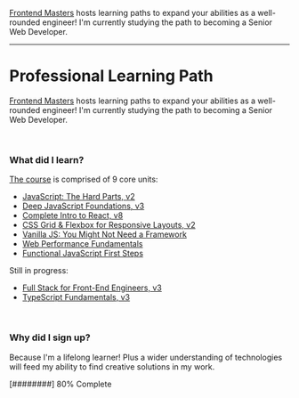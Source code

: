 <a href="https://frontendmasters.com">Frontend Masters</a> hosts learning paths to expand your abilities as a well-rounded engineer! I'm currently studying the path to becoming a Senior Web Developer.

---

# Professional Learning Path

<a href="https://frontendmasters.com">Frontend Masters</a> hosts learning paths to expand your abilities as a well-rounded engineer! I'm currently studying the path to becoming a Senior Web Developer.

<br>

### What did I learn?

<a href="https://frontendmasters.com/learn/professional/">The course</a> is comprised of 9 core units:

- <a href="https://frontendmasters.com/courses/javascript-hard-parts-v2/">JavaScript: The Hard Parts, v2</a>
- <a href="https://frontendmasters.com/courses/deep-javascript-v3/">Deep JavaScript Foundations, v3</a>
- <a href="https://frontendmasters.com/courses/complete-react-v8/">Complete Intro to React, v8</a>
- <a href="https://frontendmasters.com/courses/css-grid-flexbox-v2/">CSS Grid & Flexbox for Responsive Layouts, v2</a>
- <a href="https://frontendmasters.com/courses/vanilla-js-apps/">Vanilla JS: You Might Not Need a Framework</a>
- <a href="https://frontendmasters.com/courses/web-perf/">Web Performance Fundamentals</a>
- <a href="https://frontendmasters.com/courses/functional-first-steps/">Functional JavaScript First Steps</a>

Still in progress:

- <a href="https://frontendmasters.com/courses/fullstack-v3/">Full Stack for Front-End Engineers, v3</a>
- <a href="https://frontendmasters.com/courses/typescript-v3/">TypeScript Fundamentals, v3</a>

<br>

### Why did I sign up?

Because I'm a lifelong learner! Plus a wider understanding of technologies will feed my ability to find creative solutions in my work.

[########] 80% Complete
